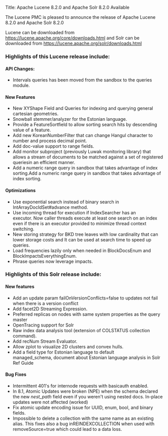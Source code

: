 Title: Apache Lucene 8.2.0 and Apache Solr 8.2.0 Available

The Lucene PMC is pleased to announce the release of Apache Lucene 8.2.0 and Apache Solr 8.2.0

Lucene can be downloaded from <https://lucene.apache.org/core/downloads.html> and Solr can be downloaded from <https://lucene.apache.org/solr/downloads.html>

### Highlights of this Lucene release include:

#### API Changes:

  * Intervals queries has been moved from the sandbox to the queries module.

#### New Features

  * New XYShape Field and Queries for indexing and querying general cartesian geometries.
  * Snowball stemmer/analyzer for the Estonian language.
  * Provide a FeatureSortfield to allow sorting search hits by descending value of a feature.
  * Add new KoreanNumberFilter that can change Hangul character to number and process decimal point.
  * Add doc-value support to range fields.
  * Add monitor subproject (previously Luwak monitoring library) that allows a stream of documents to be matched against a set of registered queriesin an efficient manner.
  * Add a numeric range query in sandbox that takes advantage of index sorting.Add a numeric range query in sandbox that takes advantage of index sorting.

#### Optimizations

  * Use exponential search instead of binary search in IntArrayDocIdSet#advance method.
  * Use incoming thread for execution if IndexSearcher has an executor. Now caller threads execute at least one search on an index even if there is an executor provided to minimize thread context switching.
  * New storing strategy for BKD tree leaves with low cardinality that can lower storage costs and It can be used at search time to speed up queries.
  * Load frequencies lazily only when needed in BlockDocsEnum and BlockImpactsEverythingEnum.
  * Phrase queries now leverage impacts.

### Highlights of this Solr release include:

#### New features

  * Add an update param failOnVersionConflicts=false to updates not fail when there is a version conflict
  * Add facet2D Streaming Expression.
  * Preferred replicas on nodes with same system properties as the query master
  * OpenTracing support for Solr
  * Raw index data analysis tool (extension of COLSTATUS collection command).
  * Add recNum Stream Evaluator.
  * Allow zplot to visualize 2D clusters and convex hulls.
  * Add a field type for Estonian language to default managed_schema, document about Estonian language analysis in Solr Ref Guide

#### Bug Fixes

  * Intermittent 401's for internode requests with basicauth enabled.
  * In 8.1, Atomic Updates were broken (NPE) when the schema declared the new _nest_path_ field even if you weren't using nested docs. In-place updates were not affected (worked)
  * Fix atomic update encoding issue for UUID, enum, bool, and binary fields.
  * Impossible to delete a collection with the same name as an existing alias. This fixes also a bug inREINDEXCOLLECTION when used with removeSource=true which could lead to a data loss.

